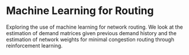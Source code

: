 # Machine Learning for Routing

Exploring the use of machine learning for network routing. We look at the
estimation of demand matrices given previous demand history and the estimation
of network weights for minimal congestion routing through reinforcement
learning.
